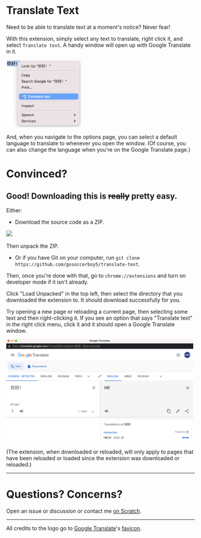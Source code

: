 # Translate Text
Need to be able to translate text at a moment's notice? Never fear!

With this extension, simply select any text to translate, right click it, and select `Translate text`. A handy window will open up with Google Translate in it.

<img src="images/contextmenu.png" width="200px">

And, when you navigate to the options page, you can select a default language to translate to whenever you open the window. (Of course, you can also change the language when you're on the Google Translate page.)

# Convinced?
## Good! Downloading this is <s>really</s> pretty easy.

Either:
 - Download the source code as a ZIP.

 <img src="https://user-images.githubusercontent.com/82768218/134955980-f7afd04a-48b2-41eb-bb69-67e615227e7a.png" width="200">

Then unpack the ZIP.
 - Or if you have Git on your computer, run `git clone https://github.com/gosoccerboy5/translate-text`.

Then, once you're done with that, go to `chrome://extensions` and turn on developer mode if it isn't already.

Click "Load Unpacked" in the top left, then select the directory that you downloaded the extension to. It should download successfully for you. 

Try opening a new page or reloading a current page, then selecting some text and then right-clicking it. If you see an option that says "Translate text" in the right click menu, click it and it should open a Google Translate window.

<img src="images/gt-window.png" width="500">

(The extension, when downloaded or reloaded, will only apply to pages that have been reloaded or loaded since the extension was downloaded or reloaded.)

<hr>

# Questions? Concerns?
Open an issue or discussion or contact me <a href="https://scratch.mit.edu/users/gosoccerboy5#comments">on Scratch</a>.

<hr>

All credits to the logo go to <a href="https://translate.google.com">Google Translate</a>'s <a href="https://translate.google.com/favicon.ico">favicon</a>.